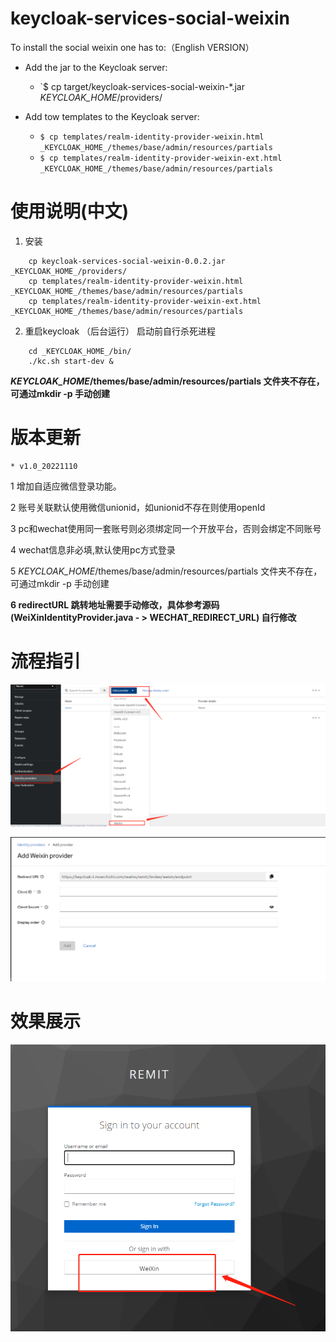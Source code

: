 # keycloak-services-social-weixin

To install the social weixin one has to:（English VERSION）

* Add the jar to the Keycloak server:
  * `$ cp target/keycloak-services-social-weixin-*.jar _KEYCLOAK_HOME_/providers/

* Add tow templates to the Keycloak server:
  * `$ cp templates/realm-identity-provider-weixin.html _KEYCLOAK_HOME_/themes/base/admin/resources/partials`
  * `$ cp templates/realm-identity-provider-weixin-ext.html _KEYCLOAK_HOME_/themes/base/admin/resources/partials`


# 使用说明(中文)
1. 安装
```
    cp keycloak-services-social-weixin-0.0.2.jar  _KEYCLOAK_HOME_/providers/
    cp templates/realm-identity-provider-weixin.html _KEYCLOAK_HOME_/themes/base/admin/resources/partials
    cp templates/realm-identity-provider-weixin-ext.html _KEYCLOAK_HOME_/themes/base/admin/resources/partials
``` 

2. 重启keycloak （后台运行）
启动前自行杀死进程
```
    cd _KEYCLOAK_HOME_/bin/
    ./kc.sh start-dev &
```
 **_KEYCLOAK_HOME_/themes/base/admin/resources/partials 文件夹不存在，可通过mkdir -p 手动创建** 


# 版本更新
    * v1.0_20221110  

1 增加自适应微信登录功能。

2 账号关联默认使用微信unionid，如unionid不存在则使用openId

3 pc和wechat使用同一套账号则必须绑定同一个开放平台，否则会绑定不同账号

4 wechat信息非必填,默认使用pc方式登录

5 _KEYCLOAK_HOME_/themes/base/admin/resources/partials 文件夹不存在，可通过mkdir -p 手动创建

 **6 redirectURL 跳转地址需要手动修改，具体参考源码(WeiXinIdentityProvider.java - > WECHAT_REDIRECT_URL) 自行修改** 


# 流程指引
![输入图片说明](templates/image.png)

![输入图片说明](templates/1668160085561.jpg)

# 效果展示
![输入图片说明](templates/1668160134809.jpg)
